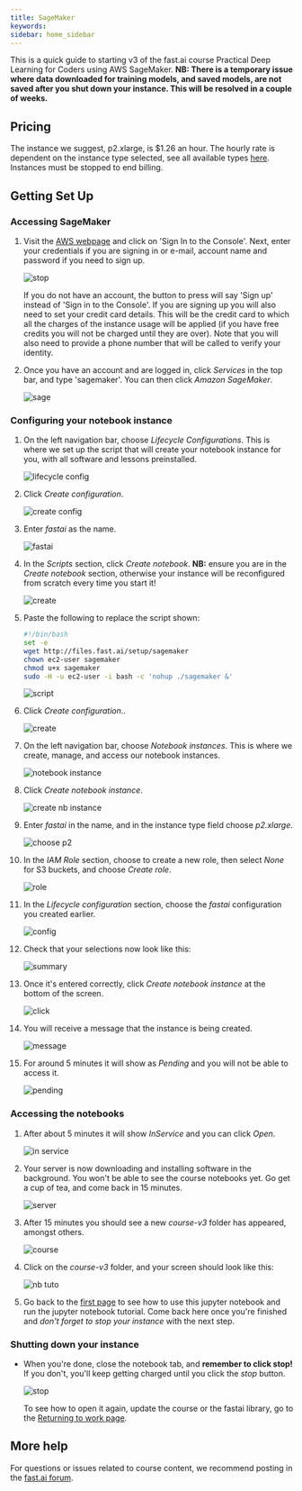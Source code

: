 ```yaml
---
title: SageMaker
keywords: 
sidebar: home_sidebar
---
```


This is a quick guide to starting v3 of the fast.ai course Practical Deep Learning for Coders using AWS SageMaker. **NB: There is a temporary issue where data downloaded for training models, and saved models, are not saved after you shut down your instance. This will be resolved in a couple of weeks.**

## Pricing

The instance we suggest, p2.xlarge, is $1.26 an hour. The hourly rate is dependent on the instance type selected, see all available types [here](https://aws.amazon.com/sagemaker/pricing/).  Instances must be stopped to end billing.

## Getting Set Up

### Accessing SageMaker

1. Visit the [AWS webpage](https://aws.amazon.com/) and click on 'Sign In to the Console'. Next, enter your credentials if you are signing in or e-mail, account name and password if you need to sign up.

    ![stop](/images/aws/signin.png)

    If you do not have an account, the button to press will say 'Sign up' instead of 'Sign in to the Console'. If you are signing up you will also need to set your credit card details. This will be the credit card to which all the charges of the instance usage will be applied (if you have free credits you will not be charged until they are over). Note that you will also need to provide a phone number that will be called to verify your identity.

1. Once you have an account and are logged in, click *Services* in the top bar, and type 'sagemaker'. You can then click *Amazon SageMaker*.

   ![sage](/images/sagemaker/01.png)

### Configuring your notebook instance

1. On the left navigation bar, choose *Lifecycle Configurations*. This is where we set up the script that will create your notebook instance for you, with all software and lessons preinstalled.

    ![lifecycle config](/images/sagemaker/03.png)

1. Click *Create configuration*.

   ![create config](/images/sagemaker/04.png)

1. Enter *fastai* as the name.

    ![fastai](/images/sagemaker/05.png)

1. In the *Scripts* section, click *Create notebook*. **NB:** ensure you are in the *Create notebook* section, otherwise your instance will be reconfigured from scratch every time you start it!

    ![create](/images/sagemaker/06.png)

1. Paste the following to replace the script shown:

    ```bash
    #!/bin/bash
    set -e
    wget http://files.fast.ai/setup/sagemaker
    chown ec2-user sagemaker
    chmod u+x sagemaker
    sudo -H -u ec2-user -i bash -c 'nohup ./sagemaker &'
    ```

    ![script](/images/sagemaker/07.png)

1. Click *Create configuration*..

    ![create](/images/sagemaker/08.png)

1. On the left navigation bar, choose *Notebook instances*. This is where we create, manage, and access our notebook instances.

    ![notebook instance](/images/sagemaker/08b.png)

1. Click *Create notebook instance*.

    ![create nb instance](/images/sagemaker/09.png)

1. Enter *fastai* in the name, and in the instance type field choose *p2.xlarge*.

    ![choose p2](/images/sagemaker/10.png)

1. In the *IAM Role* section, choose to create a new role, then select *None* for S3 buckets, and choose *Create role*.

   ![role](/images/sagemaker/11.png)

1. In the *Lifecycle configuration* section, choose the *fastai* configuration you created earlier.

    ![config](/images/sagemaker/12.png)

1. Check that your selections now look like this:

    ![summary](/images/sagemaker/13.png)

1. Once it's entered correctly, click *Create notebook instance* at the bottom of the screen.

    ![click](/images/sagemaker/14.png)

1. You will receive a message that the instance is being created.

    ![message](/images/sagemaker/15.png)

1. For around 5 minutes it will show as *Pending* and you will not be able to access it.

   ![pending](/images/sagemaker/16.png)

### Accessing the notebooks

1. After about 5 minutes it will show *InService* and you can click *Open*.

    ![in service](/images/sagemaker/17.png)

1. Your server is now downloading and installing software in the background. You won't be able to see the course notebooks yet. Go get a cup of tea, and come back in 15 minutes.

    ![server](/images/sagemaker/18.png)

1. After 15 minutes you should see a new *course-v3* folder has appeared, amongst others.

    ![course](/images/sagemaker/19.png)

1. Click on the *course-v3* folder, and your screen should look like this:

    ![nb tuto](/images/jupyter.png)

1. Go back to the [first page](index.html) to see how to use this jupyter notebook and run the jupyter notebook tutorial. Come back here once you're finished and *don't forget to stop your instance* with the next step.

### Shutting down your instance

- When you're done, close the notebook tab, and **remember to click stop!** If you don't, you'll keep getting charged until you click the *stop* button.

    ![stop](/images/sagemaker/23.png)

  To see how to open it again, update the course or the fastai library, go to the [Returning to work page](update_sagemaker.html).

## More help

For questions or issues related to course content, we recommend posting in the [fast.ai forum](http://forums.fast.ai/).

